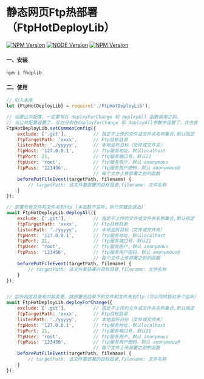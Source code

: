 # 静态网页Ftp热部署（FtpHotDeployLib）

[![NPM Version](https://img.shields.io/badge/build-passing-green?style=flat&logo=gitea)](http://192.168.38.243:8000/cqhr_cs_inset_project/pkg_app_cli.git)
[![NODE Version](https://img.shields.io/badge/node-v10.18.0-blue?style=flat&logo=nodedotjs)](http://192.168.38.243:7000/-/web/detail/pac_cli)
[![NPM Version](https://img.shields.io/badge/npm-v6.13.4-blue?style=flat&logo=npm)](http://192.168.38.243:7000/-/web/detail/pac_cli)

#### **一、安装**
```shell
npm i fhdplib
```

#### **二、使用**
```javascript
// 引入本库
let {FtpHotDeployLib} = require('./FtpHotDeployLib');

// 设置公共配置，一定要写在 deployForChange 和 deployAll 函数调用之前。
// 当公共配置设置了，且也分别在deployForChange 和 deployAll参数中设置了，优先使用各自参数中的设置。
FtpHotDeployLib.setCommonConfig({
    exclude: ['.git'],          // 指定不上传的文件或文件夹名称集合,默认指定 ['.git']
    ftpTargetPath: 'xxxx',      // Ftp目标目录
    listenPath: './yyyyy',      // 本地监听目标（文件或文件夹）
    ftpHost: '127.0.0.1',       // ftp服务地址，默认localhost
    ftpPort: 21,                // ftp服务端口号，默认21
    ftpUser: 'root',            // ftp服务用户，默认 anonymous
    ftpPass: '123456',          // ftp服务用户密码，默认 anonymous@
                                // 每个文件上传部署之前的函数
    beforePutFileEvent(targetPath, filename) {
        // targetPath: 该文件要部署的目标目录,filename: 文件名称
    }
});

// 部署所有文件和文件夹到ftp (本函数不监听，执行完就会退出)
await FtpHotDeployLib.deployAll({
    exclude: ['.git'],          // 指定不上传的文件或文件夹名称集合,默认指定 ['.git']
    ftpTargetPath: 'xxxx',      // Ftp目标目录
    listenPath: './yyyyy',      // 本地监听目标（文件或文件夹）
    ftpHost: '127.0.0.1',       // ftp服务地址，默认localhost
    ftpPort: 21,                // ftp服务端口号，默认21
    ftpUser: 'root',            // ftp服务用户，默认 anonymous
    ftpPass: '123456',          // ftp服务用户密码，默认 anonymous@
                                // 每个文件上传部署之前的函数
    beforePutFileEvent(targetPath, filename) {
        // targetPath: 该文件要部署的目标目录,filename: 文件名称
    }
});


// 监听指定目录有内容变更，就部署该目录下的文件和文件夹到ftp（可以同时启动多个监听）
await FtpHotDeployLib.deployForChange({
    exclude: ['.git'],          // 指定不上传的文件或文件夹名称集合,默认指定 ['.git']
    ftpTargetPath: 'xxxx',      // Ftp目标目录
    listenPath: './yyyyy',      // 本地监听目标（文件或文件夹）
    ftpHost: '127.0.0.1',       // ftp服务地址，默认localhost
    ftpPort: 21,                // ftp服务端口号，默认21
    ftpUser: 'root',            // ftp服务用户，默认 anonymous
    ftpPass: '123456',          // ftp服务用户密码，默认 anonymous@
                                // 每个文件上传部署之前的函数
    beforePutFileEvent(targetPath, filename) {
        // targetPath: 该文件要部署的目标目录,filename: 文件名称
    }
});
```